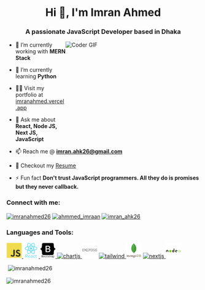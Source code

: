 
<h1 align="center">Hi 👋, I'm Imran Ahmed</h1>
<h3 align="center">A passionate JavaScript Developer based in Dhaka</h3>
<img align="right" alt="Coder GIF" height=250 width=350 src="https://thumbs.gfycat.com/EvilNextDevilfish-small.gif" />

- 🔭 I’m currently working with **MERN Stack**

- 🌱 I’m currently learning **Python**

- 👨‍💻 Visit my portfolio at [imranahmed.vercel.app](imranahmed.vercel.app)

- 💬 Ask me about **React, Node JS, Next JS, JavaScript**

- 📫 Reach me @ **imran.ahk26@gmail.com**

- 📄 Checkout my [Resume](https://drive.google.com/file/d/1XJFg_xEzGgynWni-kmGv1wdze57-Kumy/view?usp=sharing)

- ⚡ Fun fact **Don't trust JavaScript programmers. All they do is promises but they never callback.**

<h3 align="left">Connect with me:</h3>
<p align="left">
<a href="https://linkedin.com/in/imranahmed26" target="blank"><img align="center" src="https://raw.githubusercontent.com/rahuldkjain/github-profile-readme-generator/master/src/images/icons/Social/linked-in-alt.svg" alt="imranahmed26" height="30" width="40" /></a>
<a href="https://instagram.com/ahmmed_imraan" target="blank"><img align="center" src="https://raw.githubusercontent.com/rahuldkjain/github-profile-readme-generator/master/src/images/icons/Social/instagram.svg" alt="ahmmed_imraan" height="30" width="40" /></a>
<a href="https://www.hackerrank.com/imran_ahk26" target="blank"><img align="center" src="https://raw.githubusercontent.com/rahuldkjain/github-profile-readme-generator/master/src/images/icons/Social/hackerrank.svg" alt="imran_ahk26" height="30" width="40" /></a>
</p>

<h3 align="left">Languages and Tools:</h3>
<p align="left"> </a> <a href="https://developer.mozilla.org/en-US/docs/Web/JavaScript" target="_blank" rel="noreferrer"> <img src="https://raw.githubusercontent.com/devicons/devicon/master/icons/javascript/javascript-original.svg" alt="javascript" width="40" height="40"/> </a> <a href="https://www.mongodb.com/" target="_blank" rel="noreferrer"> <a href="https://reactjs.org/" target="_blank" rel="noreferrer"> <img src="https://raw.githubusercontent.com/devicons/devicon/master/icons/react/react-original-wordmark.svg" alt="react" width="40" height="40"/>  <a href="https://getbootstrap.com" target="_blank" rel="noreferrer"> <img src="https://raw.githubusercontent.com/devicons/devicon/master/icons/bootstrap/bootstrap-plain-wordmark.svg" alt="bootstrap" width="40" height="40"/> </a> <a href="https://www.chartjs.org" target="_blank" rel="noreferrer"> <img src="https://www.chartjs.org/media/logo-title.svg" alt="chartjs" width="40" height="40"/> </a> <a href="https://expressjs.com" target="_blank" rel="noreferrer"> <img src="https://raw.githubusercontent.com/devicons/devicon/master/icons/express/express-original-wordmark.svg" alt="express" width="40" height="40"/></a> <a href="https://tailwindcss.com/" target="_blank" rel="noreferrer"> <img src="https://www.vectorlogo.zone/logos/tailwindcss/tailwindcss-icon.svg" alt="tailwind" width="40" height="40"/> </a> <img src="https://raw.githubusercontent.com/devicons/devicon/master/icons/mongodb/mongodb-original-wordmark.svg" alt="mongodb" width="40" height="40"/> </a> <a href="https://nextjs.org/" target="_blank" rel="noreferrer"> <img src="https://cdn.worldvectorlogo.com/logos/nextjs-2.svg" alt="nextjs" width="40" height="40"/> </a> <a href="https://nodejs.org" target="_blank" rel="noreferrer"> <img src="https://raw.githubusercontent.com/devicons/devicon/master/icons/nodejs/nodejs-original-wordmark.svg" alt="nodejs" width="40" height="40"/> </a>  </p>


<p>&nbsp;<img align="center" src="https://github-readme-stats.vercel.app/api?username=imranahmed26&show_icons=true&locale=en" alt="imranahmed26" /></p>

<p><img align="center" src="https://github-readme-streak-stats.herokuapp.com/?user=imranahmed26&" alt="imranahmed26" /></p>
